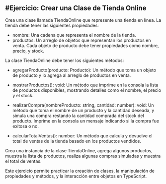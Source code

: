 #Ejercicio: Crear una Clase de Tienda Online
---
Crea una clase llamada TiendaOnline que represente una tienda en línea. La tienda debe tener las siguientes propiedades:

- nombre: Una cadena que representa el nombre de la tienda.
- productos: Un arreglo de objetos que representan los productos en venta. Cada objeto de producto debe tener propiedades como nombre, precio, y stock.

La clase TiendaOnline debe tener los siguientes métodos:

- agregarProducto(producto: Producto): Un método que toma un objeto de producto y lo agrega al arreglo de productos en venta.

- mostrarProductos(): void: Un método que imprime en la consola la lista de productos disponibles, mostrando detalles como el nombre, el precio y el stock.

- realizarCompra(nombreProducto: string, cantidad: number): void: Un método que toma el nombre de un producto y la cantidad deseada, y simula una compra restando la cantidad comprada del stock del producto. Imprime en la consola un mensaje indicando si la compra fue exitosa o no.

- calcularTotalVentas(): number: Un método que calcula y devuelve el total de ventas de la tienda basado en los productos vendidos.

Crea una instancia de la clase TiendaOnline, agrega algunos productos, muestra la lista de productos, realiza algunas compras simuladas y muestra el total de ventas.

Este ejercicio permite practicar la creación de clases, la manipulación de propiedades y métodos, y la interacción entre objetos en TypeScript.